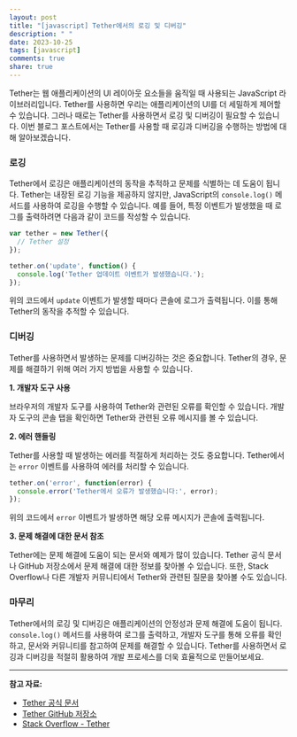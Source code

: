 ```yaml
---
layout: post
title: "[javascript] Tether에서의 로깅 및 디버깅"
description: " "
date: 2023-10-25
tags: [javascript]
comments: true
share: true
---
```


Tether는 웹 애플리케이션의 UI 레이아웃 요소들을 움직일 때 사용되는 JavaScript 라이브러리입니다. Tether를 사용하면 우리는 애플리케이션의 UI를 더 세밀하게 제어할 수 있습니다. 그러나 때로는 Tether를 사용하면서 로깅 및 디버깅이 필요할 수 있습니다. 이번 블로그 포스트에서는 Tether를 사용할 때 로깅과 디버깅을 수행하는 방법에 대해 알아보겠습니다.

### 로깅

Tether에서 로깅은 애플리케이션의 동작을 추적하고 문제를 식별하는 데 도움이 됩니다. Tether는 내장된 로깅 기능을 제공하지 않지만, JavaScript의 `console.log()` 메서드를 사용하여 로깅을 수행할 수 있습니다. 예를 들어, 특정 이벤트가 발생했을 때 로그를 출력하려면 다음과 같이 코드를 작성할 수 있습니다.

```javascript
var tether = new Tether({
  // Tether 설정
});

tether.on('update', function() {
  console.log('Tether 업데이트 이벤트가 발생했습니다.');
});
```

위의 코드에서 `update` 이벤트가 발생할 때마다 콘솔에 로그가 출력됩니다. 이를 통해 Tether의 동작을 추적할 수 있습니다.

### 디버깅

Tether를 사용하면서 발생하는 문제를 디버깅하는 것은 중요합니다. Tether의 경우, 문제를 해결하기 위해 여러 가지 방법을 사용할 수 있습니다.

**1. 개발자 도구 사용**

브라우저의 개발자 도구를 사용하여 Tether와 관련된 오류를 확인할 수 있습니다. 개발자 도구의 콘솔 탭을 확인하면 Tether와 관련된 오류 메시지를 볼 수 있습니다.

**2. 에러 핸들링**

Tether를 사용할 때 발생하는 에러를 적절하게 처리하는 것도 중요합니다. Tether에서는 `error` 이벤트를 사용하여 에러를 처리할 수 있습니다.

```javascript
tether.on('error', function(error) {
  console.error('Tether에서 오류가 발생했습니다:', error);
});
```

위의 코드에서 `error` 이벤트가 발생하면 해당 오류 메시지가 콘솔에 출력됩니다.

**3. 문제 해결에 대한 문서 참조**

Tether에는 문제 해결에 도움이 되는 문서와 예제가 많이 있습니다. Tether 공식 문서나 GitHub 저장소에서 문제 해결에 대한 정보를 찾아볼 수 있습니다. 또한, Stack Overflow나 다른 개발자 커뮤니티에서 Tether와 관련된 질문을 찾아볼 수도 있습니다.

### 마무리

Tether에서의 로깅 및 디버깅은 애플리케이션의 안정성과 문제 해결에 도움이 됩니다. `console.log()` 메서드를 사용하여 로그를 출력하고, 개발자 도구를 통해 오류를 확인하고, 문서와 커뮤니티를 참고하여 문제를 해결할 수 있습니다. Tether를 사용하면서 로깅과 디버깅을 적절히 활용하여 개발 프로세스를 더욱 효율적으로 만들어보세요.

---

**참고 자료:**
- [Tether 공식 문서](https://github.hubspot.com/tether/)
- [Tether GitHub 저장소](https://github.com/HubSpot/tether)
- [Stack Overflow - Tether](https://stackoverflow.com/questions/tagged/tether)
